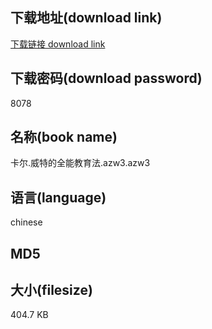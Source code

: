 ## 下载地址(download link)
[下载链接 download link](https://tutu365.netlify.app/?s=%E5%8D%A1%E5%B0%94.%E5%A8%81%E7%89%B9%E7%9A%84%E5%85%A8%E8%83%BD%E6%95%99%E8%82%B2%E6%B3%95.azw3)

## 下载密码(download password)
8078

## 名称(book name)
卡尔.威特的全能教育法.azw3.azw3

## 语言(language)
chinese

## MD5


## 大小(filesize)
404.7 KB
